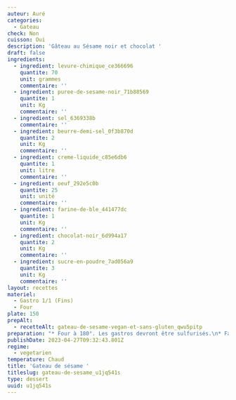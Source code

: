 ```yaml
---
auteur: Auré
categories:
  - Gateau
check: Non
cuisson: Oui
description: 'Gâteau au Sésame noir et chocolat '
draft: false
ingredients:
  - ingredient: levure-chimique_ce366696
    quantite: 70
    unit: grammes
    commentaire: ''
  - ingredient: puree-de-sesame-noir_71b88569
    quantite: 1
    unit: Kg
    commentaire: ''
  - ingredient: sel_6369338b
    commentaire: ''
  - ingredient: beurre-demi-sel_0f3b870d
    quantite: 2
    unit: Kg
    commentaire: ''
  - ingredient: creme-liquide_c85e6db6
    quantite: 1
    unit: litre
    commentaire: ''
  - ingredient: oeuf_292e5c0b
    quantite: 25
    unit: unité
    commentaire: ''
  - ingredient: farine-de-ble_441477dc
    quantite: 1
    unit: Kg
    commentaire: ''
  - ingredient: chocolat-noir_6d994a17
    quantite: 2
    unit: Kg
    commentaire: ''
  - ingredient: sucre-en-poudre_7ad056a9
    quantite: 3
    unit: Kg
    commentaire: ''
layout: recettes
materiel:
  - Gastro 1/1 (Fins)
  - Four
plate: 150
prepAlt:
  - recetteAlt: gateau-de-sesame-vegan-et-sans-gluten_qwu5pitp
preparation: "* Four à 180°. Les gastros devront être sulfurisés.\n* Faire fondre le beurre et la purée de sésame noire. Hors du feu, incorporer les oeufs et le sucre et 5 pincées de sel. battus en remuant sans cesse. Tamiser la farine avec la levure. Verser dans les gastros sulfurisés.\n* Cuire 45 min à 1h. Test à la pointe du couteau qui doit être sèche.\_\n* Laisser reposer 15 min avant de démouler à l'envers sur les plateaux.\n* Pendant ce temps\_ faire un glaçage chocolat noir. \n\n  * Faire chauffer la crème liquide. \n  * Dans un saladier, verser la crème très chaude sur les carreaux de chocolat. \n* Enfin, glacer les gâteaux!"
publishDate: 2023-04-27T09:32:43.801Z
regime:
  - vegetarien
temperature: Chaud
title: 'Gateau de sésame '
titleslug: gateau-de-sesame_u1jq541s
type: dessert
uuid: u1jq541s
---
```

